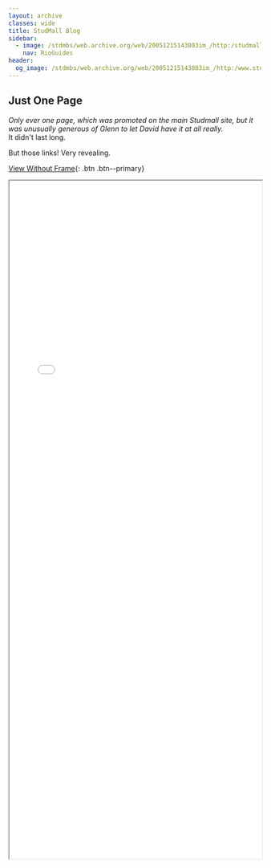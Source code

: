 ```yaml
---
layout: archive
classes: wide
title: StudMall Blog
sidebar:
  - image: /stdmbs/web.archive.org/web/20051215143803im_/http:/studmall.com/images/logo.gif
    nav: RioGuides
header:
  og_image: /stdmbs/web.archive.org/web/20051215143803im_/http:/www.studmall.com/images/New_Logo.gif
---
```


## Just One Page

_Only ever one page, which was promoted on the main Studmall site, 
but it was unusually generous of Glenn to let David have it at all really._  
It didn't last long.


But those links! Very revealing.

<style type="text/css">
  iframe {
    max-width: 100%;
  }
</style>

[View Without Frame](/stdmbs/web.archive.org/web/20051215143803if_/http:/studmall.blogspot.com/index.html){: .btn .btn--primary}

<div>
<iframe src="/stdmbs/web.archive.org/web/20051215143803if_/http:/studmall.blogspot.com/index.html" width="1000px" height="1350px" allow-forms="false"></iframe>
</div>
